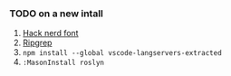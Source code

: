 ### TODO on a new intall
1. [Hack nerd font](https://github.com/BurntSushi/ripgrep/releases)
1. [Ripgrep](https://github.com/BurntSushi/ripgrep/releases)
1. `npm install --global vscode-langservers-extracted`
1. `:MasonInstall roslyn`
